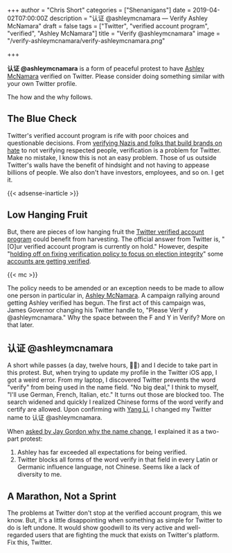 +++
author = "Chris Short"
categories = ["Shenanigans"]
date = 2019-04-02T07:00:00Z
description = "认证 @ashleymcnamara — Verify Ashley McNamara"
draft = false
tags = ["Twitter", "verified account program", "verified", "Ashley McNamara"]
title = "Verify @ashleymcnamara"
image = "/verify-ashleymcnamara/verify-ashleymcnamara.png"

+++

**认证 @ashleymcnamara** is a form of peaceful protest to have [Ashley McNamara](https://twitter.com/ashleymcnamara) verified on Twitter. Please consider doing something similar with your own Twitter profile. 

The how and the why follows.

## The Blue Check

Twitter's verified account program is rife with poor choices and questionable decisions. From [verifying Nazis and folks that build brands on hate](https://www.washingtonpost.com/blogs/post-partisan/wp/2017/11/09/twitter-verifies-a-neo-nazi-and-blames-everyone-else/) to not verifying respected people, verification is a problem for Twitter. Make no mistake, I know this is not an easy problem. Those of us outside Twitter's walls have the benefit of hindsight and not having to appease billions of people. We also don't have investors, employees, and so on. I get it.

{{< adsense-inarticle >}}

## Low Hanging Fruit

But, there are pieces of low hanging fruit the [Twitter verified account program](https://help.twitter.com/en/managing-your-account/twitter-verified-accounts) could benefit from harvesting. The official answer from Twitter is, "[O]ur verified account program is currently on hold." However, despite "[holding off on fixing verification policy to focus on election integrity](https://techcrunch.com/2018/07/17/twitter-is-holding-off-on-fixing-verification-policy-to-focus-on-election-integrity/)" some [accounts are getting verified](https://slate.com/technology/2018/05/you-cant-get-verified-on-twitter-anymore-but-serena-williams-baby-can.html).

{{< mc >}}

The policy needs to be amended or an exception needs to be made to allow one person in particular in, [Ashley McNamara](https://twitter.com/ashleymcnamara). A campaign rallying around getting Ashley verified has begun. The first act of this campaign was, James Governor changing his Twitter handle to, "Please Verif y @ashleymcnamara." Why the space between the F and Y in Verify? More on that later.

## 认证 @ashleymcnamara

A short while passes (a day, twelve hours, 🤷‍♂️) and I decide to take part in this protest. But, when trying to update my profile in the Twitter iOS app, I got a weird error. From my laptop, I discovered Twitter prevents the word "verify" from being used in the name field. "No big deal," I think to myself, "I'll use German, French, Italian, etc." It turns out those are blocked too. The search widened and quickly I realized Chinese forms of the word verify and certify are allowed. Upon confirming with [Yang Li](https://twitter.com/idealhack/status/1109451230739234821), I changed my Twitter name to 认证 @ashleymcnamara.

When [asked by Jay Gordon why the name change](https://twitter.com/ChrisShort/status/1110657820859482112), I explained it as a two-part protest:

1. Ashley has far exceeded all expectations for being verified.
2. Twitter blocks all forms of the word verify in that field in every Latin or Germanic influence language, not Chinese. Seems like a lack of diversity to me.

## A Marathon, Not a Sprint

The problems at Twitter don't stop at the verified account program, this we know. But, it's a little disappointing when something as simple for Twitter to do is left undone. It would show goodwill to its very active and well-regarded users that are fighting the muck that exists on Twitter's platform. Fix this, Twitter.